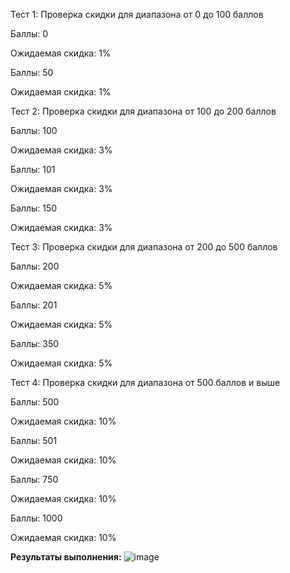 Тест 1: Проверка скидки для диапазона от 0 до 100 баллов

Баллы: 0

Ожидаемая скидка: 1%

Баллы: 50

Ожидаемая скидка: 1%

Тест 2: Проверка скидки для диапазона от 100 до 200 баллов

Баллы: 100

Ожидаемая скидка: 3%

Баллы: 101

Ожидаемая скидка: 3%

Баллы: 150

Ожидаемая скидка: 3%

Тест 3: Проверка скидки для диапазона от 200 до 500 баллов

Баллы: 200

Ожидаемая скидка: 5%

Баллы: 201

Ожидаемая скидка: 5%

Баллы: 350

Ожидаемая скидка: 5%

Тест 4: Проверка скидки для диапазона от 500 баллов и выше

Баллы: 500

Ожидаемая скидка: 10%

Баллы: 501

Ожидаемая скидка: 10%

Баллы: 750

Ожидаемая скидка: 10%

Баллы: 1000

Ожидаемая скидка: 10%

**Результаты выполнения:**
![image](https://github.com/user-attachments/assets/8f540d88-94a0-4aba-a7b5-b8d5d81379f0)

